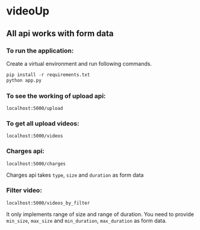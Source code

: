 # videoUp
## All api works with form data

### To run the application:
Create a virtual environment and run following commands.
```python
pip install -r requirements.txt
python app.py
```
### To see the working of upload api:
```
localhost:5000/upload
```
### To get all upload videos:
```
localhost:5000/videos
```
### Charges api:
```
localhost:5000/charges
```
Charges api takes `type`, `size` and `duration` as form data

### Filter video:
```
localhost:5000/videos_by_filter
```
It only implements range of size and range of duration.
You need to provide `min_size`, `max_size` and `min_duration`, `max_duration` as form data.
